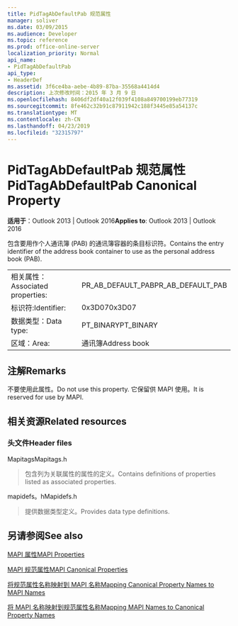 ```yaml
---
title: PidTagAbDefaultPab 规范属性
manager: soliver
ms.date: 03/09/2015
ms.audience: Developer
ms.topic: reference
ms.prod: office-online-server
localization_priority: Normal
api_name:
- PidTagAbDefaultPab
api_type:
- HeaderDef
ms.assetid: 3f6ce4ba-aebe-4b89-87ba-35568a4414d4
description: 上次修改时间：2015 年 3 月 9 日
ms.openlocfilehash: 8406df2df40a12f039f4108a849700199eb77319
ms.sourcegitcommit: 8fe462c32b91c87911942c188f3445e85a54137c
ms.translationtype: MT
ms.contentlocale: zh-CN
ms.lasthandoff: 04/23/2019
ms.locfileid: "32315797"
---
```

# <a name="pidtagabdefaultpab-canonical-property"></a><span data-ttu-id="9a6ab-103">PidTagAbDefaultPab 规范属性</span><span class="sxs-lookup"><span data-stu-id="9a6ab-103">PidTagAbDefaultPab Canonical Property</span></span>

  
  
<span data-ttu-id="9a6ab-104">**适用于**：Outlook 2013 | Outlook 2016</span><span class="sxs-lookup"><span data-stu-id="9a6ab-104">**Applies to**: Outlook 2013 | Outlook 2016</span></span> 
  
<span data-ttu-id="9a6ab-105">包含要用作个人通讯簿 (PAB) 的通讯簿容器的条目标识符。</span><span class="sxs-lookup"><span data-stu-id="9a6ab-105">Contains the entry identifier of the address book container to use as the personal address book (PAB).</span></span> 
  
|||
|:-----|:-----|
|<span data-ttu-id="9a6ab-106">相关属性：</span><span class="sxs-lookup"><span data-stu-id="9a6ab-106">Associated properties:</span></span>  <br/> |<span data-ttu-id="9a6ab-107">PR_AB_DEFAULT_PAB</span><span class="sxs-lookup"><span data-stu-id="9a6ab-107">PR_AB_DEFAULT_PAB</span></span>  <br/> |
|<span data-ttu-id="9a6ab-108">标识符:</span><span class="sxs-lookup"><span data-stu-id="9a6ab-108">Identifier:</span></span>  <br/> |<span data-ttu-id="9a6ab-109">0x3D07</span><span class="sxs-lookup"><span data-stu-id="9a6ab-109">0x3D07</span></span>  <br/> |
|<span data-ttu-id="9a6ab-110">数据类型：</span><span class="sxs-lookup"><span data-stu-id="9a6ab-110">Data type:</span></span>  <br/> |<span data-ttu-id="9a6ab-111">PT_BINARY</span><span class="sxs-lookup"><span data-stu-id="9a6ab-111">PT_BINARY</span></span>  <br/> |
|<span data-ttu-id="9a6ab-112">区域：</span><span class="sxs-lookup"><span data-stu-id="9a6ab-112">Area:</span></span>  <br/> |<span data-ttu-id="9a6ab-113">通讯簿</span><span class="sxs-lookup"><span data-stu-id="9a6ab-113">Address book</span></span>  <br/> |
   
## <a name="remarks"></a><span data-ttu-id="9a6ab-114">注解</span><span class="sxs-lookup"><span data-stu-id="9a6ab-114">Remarks</span></span>

<span data-ttu-id="9a6ab-115">不要使用此属性。</span><span class="sxs-lookup"><span data-stu-id="9a6ab-115">Do not use this property.</span></span> <span data-ttu-id="9a6ab-116">它保留供 MAPI 使用。</span><span class="sxs-lookup"><span data-stu-id="9a6ab-116">It is reserved for use by MAPI.</span></span>
  
## <a name="related-resources"></a><span data-ttu-id="9a6ab-117">相关资源</span><span class="sxs-lookup"><span data-stu-id="9a6ab-117">Related resources</span></span>

### <a name="header-files"></a><span data-ttu-id="9a6ab-118">头文件</span><span class="sxs-lookup"><span data-stu-id="9a6ab-118">Header files</span></span>

<span data-ttu-id="9a6ab-119">Mapitags</span><span class="sxs-lookup"><span data-stu-id="9a6ab-119">Mapitags.h</span></span>
  
> <span data-ttu-id="9a6ab-120">包含列为关联属性的属性的定义。</span><span class="sxs-lookup"><span data-stu-id="9a6ab-120">Contains definitions of properties listed as associated properties.</span></span>
    
<span data-ttu-id="9a6ab-121">mapidefs。h</span><span class="sxs-lookup"><span data-stu-id="9a6ab-121">Mapidefs.h</span></span>
  
> <span data-ttu-id="9a6ab-122">提供数据类型定义。</span><span class="sxs-lookup"><span data-stu-id="9a6ab-122">Provides data type definitions.</span></span>
    
## <a name="see-also"></a><span data-ttu-id="9a6ab-123">另请参阅</span><span class="sxs-lookup"><span data-stu-id="9a6ab-123">See also</span></span>



[<span data-ttu-id="9a6ab-124">MAPI 属性</span><span class="sxs-lookup"><span data-stu-id="9a6ab-124">MAPI Properties</span></span>](mapi-properties.md)
  
[<span data-ttu-id="9a6ab-125">MAPI 规范属性</span><span class="sxs-lookup"><span data-stu-id="9a6ab-125">MAPI Canonical Properties</span></span>](mapi-canonical-properties.md)
  
[<span data-ttu-id="9a6ab-126">将规范属性名称映射到 MAPI 名称</span><span class="sxs-lookup"><span data-stu-id="9a6ab-126">Mapping Canonical Property Names to MAPI Names</span></span>](mapping-canonical-property-names-to-mapi-names.md)
  
[<span data-ttu-id="9a6ab-127">将 MAPI 名称映射到规范属性名称</span><span class="sxs-lookup"><span data-stu-id="9a6ab-127">Mapping MAPI Names to Canonical Property Names</span></span>](mapping-mapi-names-to-canonical-property-names.md)

